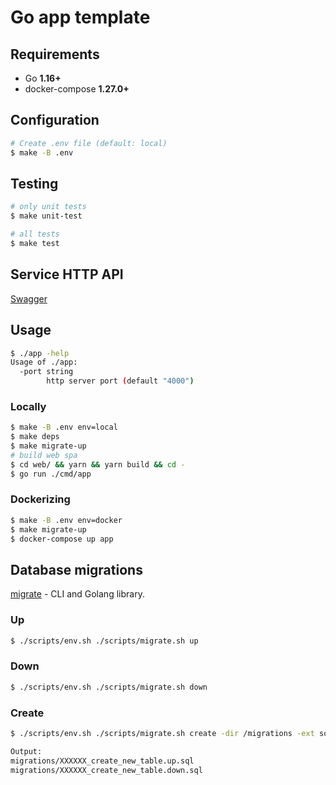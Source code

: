 # Go app template

## Requirements

- Go **1.16+**
- docker-compose **1.27.0+**

## Configuration

```sh
# Create .env file (default: local)
$ make -B .env
```

## Testing

```sh
# only unit tests
$ make unit-test

# all tests
$ make test
```

## Service HTTP API

[Swagger](api/service/swagger.yaml)

## Usage

```sh
$ ./app -help
Usage of ./app:
  -port string
        http server port (default "4000")
```

### Locally

```sh
$ make -B .env env=local
$ make deps
$ make migrate-up
# build web spa
$ cd web/ && yarn && yarn build && cd -
$ go run ./cmd/app
```

### Dockerizing

```sh
$ make -B .env env=docker
$ make migrate-up
$ docker-compose up app
```

## Database migrations

[migrate](https://github.com/golang-migrate/migrate) - CLI and Golang library.

### Up

```sh
$ ./scripts/env.sh ./scripts/migrate.sh up
```

### Down

```sh
$ ./scripts/env.sh ./scripts/migrate.sh down
```

### Create

```sh
$ ./scripts/env.sh ./scripts/migrate.sh create -dir /migrations -ext sql -seq create_new_table

Output:
migrations/XXXXXX_create_new_table.up.sql
migrations/XXXXXX_create_new_table.down.sql
```
